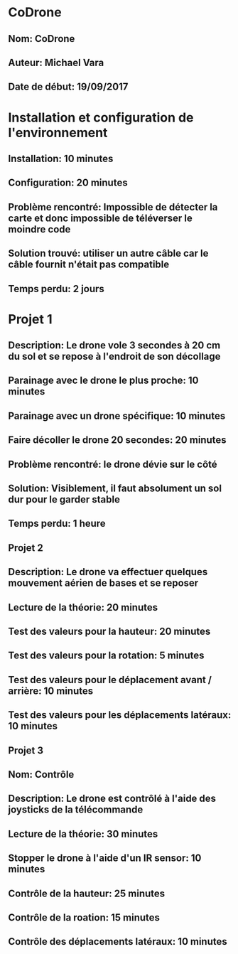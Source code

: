 # CoDrone



## Nom: CoDrone
## Auteur: Michael Vara
## Date de début: 19/09/2017



# Installation et configuration de l'environnement
## Installation: 10 minutes
## Configuration: 20 minutes

## Problème rencontré: Impossible de détecter la carte et donc impossible de téléverser le moindre code
## Solution trouvé: utiliser un autre câble car le câble fournit n'était pas compatible
## Temps perdu: 2 jours



# Projet 1
## Description: Le drone vole 3 secondes à 20 cm du sol et se repose à l'endroit de son décollage
## 
## Parainage avec le drone le plus proche: 10 minutes
## Parainage avec un drone spécifique: 10 minutes
## Faire décoller le drone 20 secondes: 20 minutes
## Problème rencontré: le drone dévie sur le côté
## Solution: Visiblement, il faut absolument un sol dur pour le garder stable
## Temps perdu: 1 heure


## Projet 2
## Description: Le drone va effectuer quelques mouvement aérien de bases et se reposer
##
## Lecture de la théorie: 20 minutes
## Test des valeurs pour la hauteur: 20 minutes
## Test des valeurs pour la rotation: 5 minutes
## Test des valeurs pour le déplacement avant / arrière: 10 minutes
## Test des valeurs pour les déplacements latéraux: 10 minutes


## Projet 3
## Nom: Contrôle
## Description: Le drone est contrôlé à l'aide des joysticks de la télécommande
##
## Lecture de la théorie: 30 minutes
## Stopper le drone à l'aide d'un IR sensor: 10 minutes
## Contrôle de la hauteur: 25 minutes
## Contrôle de la roation: 15 minutes
## Contrôle des déplacements latéraux: 10 minutes
